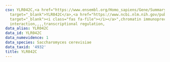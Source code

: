 ```yaml
---
csv: YLR042C,<a href="https://www.ensembl.org/Homo_sapiens/Gene/Summary?db=core;g=YLR042C"
  target="_blank">YLR042C</a>,<a href="https://www.ncbi.nlm.nih.gov/pubmed/15343339"
  target="_blank"><i class="fas fa-file"></i></a>",chromatin immunoprecipitation assay,direct
  interaction,,,,transcriptional regulation,
data_alias: YLR042C
data_id: YLR042C
data_numevidence: 1
data_species: Saccharomyces cerevisiae
data_taxid: '4932'
title: YLR042C
---
```


